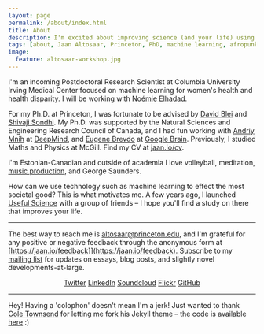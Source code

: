 ```yaml
---
layout: page
permalink: /about/index.html
title: About
description: I'm excited about improving science (and your life) using machine learning and design.
tags: [about, Jaan Altosaar, Princeton, PhD, machine learning, afropunk, collective behavior, columbia, physics, computer science, useful science, design, artificial intelligence, intelligent design]
image:
  feature: altosaar-workshop.jpg
---
```

I'm an incoming Postdoctoral Research Scientist at Columbia University Irving Medical Center focused on machine learning for women's health and health disparity. I will be working with [Noémie Elhadad](http://people.dbmi.columbia.edu/noemie/).

For my Ph.D. at Princeton, I was fortunate to be advised by [David Blei](http://www.cs.columbia.edu/~blei/) and [Shivaji Sondhi](http://www.princeton.edu/~sondhi/).  My Ph.D. was supported by the Natural Sciences and Engineering Research Council of Canada, and I had fun working with [Andriy Mnih](https://www.cs.toronto.edu/~amnih/) at [DeepMind](http://deepmind.com/), and [Eugene Brevdo](https://web.math.princeton.edu/~ebrevdo/) at [Google Brain](https://research.google.com/). Previously, I studied Maths and Physics at McGill. Find my CV at [jaan.io/cv](https://jaan.io/cv).

I'm Estonian-Canadian and outside of academia I love volleyball, meditation, [music production](https://soundcloud.com/lyfos), and George Saunders. 

How can we use technology such as machine learning to effect the most societal good? This is what motivates me. A few years ago, I launched [Useful Science](http://usefulscience.org) with a group of friends – I hope you'll find a study on there that improves your life.

---

The best way to reach me is [altosaar@princeton.edu](mailto:altosaar@princeton.edu), and I'm grateful for any positive or negative feedback through the anonymous form at [https://jaan.io/feedback]](https://jaan.io/feedback). Subscribe to my <a href="http://tinyletter.com/altosaar"><i class="fas fa-newspaper"></i> mailing list</a> for updates on essays, blog posts, and slightly novel developments-at-large.

<p style="text-align:center">
<a href="https://twitter.com/thejaan"><i class="fab fa-twitter"></i>Twitter</a>
<a href="http://www.linkedin.com/in/jaanaltosaar"><i class="fab fa-linkedin"></i>LinkedIn</a>
<a href="https://soundcloud.com/lyfos"><i class="fab fa-soundcloud"></i>Soundcloud</a>
<a href="https://www.flickr.com/photos/thejaan/"><i class="fab fa-flickr"></i>Flickr</a>
<a href="https://github.com/altosaar"><i class="fab fa-github"></i>GitHub</a>
</p>


---

Hey! Having a 'colophon' doesn't mean I'm a jerk! Just wanted to thank [Cole Townsend](http://coletownsend.com/) for letting me fork his Jekyll theme – the code is available [here](https://github.com/altosaar/jaan.io) :)






